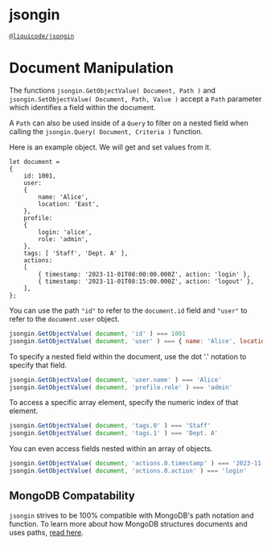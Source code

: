 # jsongin
[`@liquicode/jsongin`](https://github.com/liquicode/jsongin)


# Document Manipulation


The functions `jsongin.GetObjectValue( Document, Path )` and `jsongin.SetObjectValue( Document, Path, Value )`
accept a `Path` parameter which identifies a field within the document.

A `Path` can also be used inside of a `Query` to filter on a nested field when calling the
`jsongin.Query( Document, Criteria )` function.

Here is an example object.
We will get and set values from it.
```JS
let document =
{
	id: 1001,
	user:
	{
		name: 'Alice',
		location: 'East',
	},
	profile:
	{
		login: 'alice',
		role: 'admin',
	},
	tags: [ 'Staff', 'Dept. A' ],
	actions:
	[
		{ timestamp: '2023-11-01T08:00:00.000Z', action: 'login' },
		{ timestamp: '2023-11-01T08:15:00.000Z', action: 'logout' },
	],
};
```

You can use the path `"id"` to refer to the `document.id` field and `"user"` to refer to
the `document.user` object.

```js
jsongin.GetObjectValue( document, 'id' ) === 1001
jsongin.GetObjectValue( document, 'user' ) === { name: 'Alice', location: 'East' }
```

To specify a nested field within the document, use the dot '.' notation to specify 
that field.

```js
jsongin.GetObjectValue( document, 'user.name' ) === 'Alice'
jsongin.GetObjectValue( document, 'profile.role' ) === 'admin'
```

To access a specific array element, specify the numeric index of that element.

```js
jsongin.GetObjectValue( document, 'tags.0' ) === 'Staff'
jsongin.GetObjectValue( document, 'tags.1' ) === 'Dept. A'
```

You can even access fields nested within an array of objects.

```js
jsongin.GetObjectValue( document, 'actions.0.timestamp' ) === '2023-11-01T08:00:00.000Z'
jsongin.GetObjectValue( document, 'actions.0.action' ) === 'login'
```

## MongoDB Compatability

`jsongin` strives to be 100% compatible with MongoDB's path notation and function.
To learn more about how MongoDB structures documents and uses paths, [read here](https://www.mongodb.com/docs/manual/core/document/).

